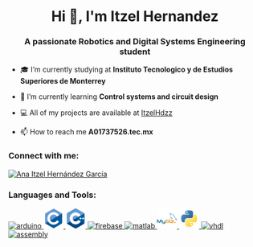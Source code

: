 <h1 align="center">Hi 👋, I'm Itzel Hernandez</h1>
<h3 align="center">A passionate Robotics and Digital Systems Engineering student</h3>

- 🎓 I’m currently studying at **Instituto Tecnologico y de Estudios Superiores de Monterrey**

- 🌱 I’m currently learning **Control systems and circuit design**

- 💻 All of my projects are available at [ItzelHdzz](ItzelHdzz)

- 📫 How to reach me **A01737526.tec.mx**

<h3 align="left">Connect with me:</h3>
<p align="left">
<a href="https://www.linkedin.com/in/ana-itzel-hern%C3%A1ndez-garc%C3%ADa-6a7a0129b/" target="blank"><img align="center" src="https://raw.githubusercontent.com/rahuldkjain/github-profile-readme-generator/master/src/images/icons/Social/linked-in-alt.svg" alt="Ana Itzel Hernández García" height="30" width="40" /></a>
</p>

<h3 align="left">Languages and Tools:</h3>
<p align="left"> 
  <a href="https://www.arduino.cc/" target="_blank" rel="noreferrer"> 
    <img src="https://cdn.worldvectorlogo.com/logos/arduino-1.svg" alt="arduino" width="40" height="40"/> 
  </a> 
  <a href="https://www.cprogramming.com/" target="_blank" rel="noreferrer"> 
    <img src="https://raw.githubusercontent.com/devicons/devicon/master/icons/c/c-original.svg" alt="c" width="40" height="40"/> 
  </a> 
  <a href="https://www.w3schools.com/cpp/" target="_blank" rel="noreferrer"> 
    <img src="https://raw.githubusercontent.com/devicons/devicon/master/icons/cplusplus/cplusplus-original.svg" alt="cplusplus" width="40" height="40"/> 
  </a> 
  <a href="https://firebase.google.com/" target="_blank" rel="noreferrer"> 
    <img src="https://www.vectorlogo.zone/logos/firebase/firebase-icon.svg" alt="firebase" width="40" height="40"/> 
  </a> 
  <a href="https://www.mathworks.com/" target="_blank" rel="noreferrer"> 
    <img src="https://upload.wikimedia.org/wikipedia/commons/2/21/Matlab_Logo.png" alt="matlab" width="40" height="40"/> 
  </a> 
  <a href="https://www.mysql.com/" target="_blank" rel="noreferrer"> 
    <img src="https://raw.githubusercontent.com/devicons/devicon/master/icons/mysql/mysql-original-wordmark.svg" alt="mysql" width="40" height="40"/> 
  </a> 
  <a href="https://www.python.org" target="_blank" rel="noreferrer"> 
    <img src="https://raw.githubusercontent.com/devicons/devicon/master/icons/python/python-original.svg" alt="python" width="40" height="40"/> 
  </a> 
  <a href="#" target="_blank" rel="noreferrer"> 
    <img src="https://tu-repositorio.github.io/assets/vhdl_logo.png" alt="vhdl" width="40" height="40"/> 
  </a>
  <a href="#" target="_blank" rel="noreferrer"> 
    <img src="https://tu-repositorio.github.io/assets/assembly_logo.png" alt="assembly" width="40" height="40"/> 
  </a>
</p>


